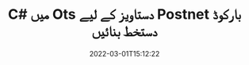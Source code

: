 ---
############################# Static ############################
layout: "auto-gen-signature"
date: 2022-03-01T15:12:22
draft: false
operation: Sign
signaturetype: Barcode
codetype: Postnet
fileformat: Ots
productName: .NET
lang: ur
productCode: net
otherformats: pdf doc docx docm dot dotm dotx odt ott rtf xls xlsx xlsm xlsb csv ods ots xltx xltm ppt pptx pps ppsx odp otp potx potm pptm ppsm png jpg bmp gif tiff svg webp wmf
breadcrumb: Put  Barcode signature on Ots for C#

############################# Head ############################
head_title: "C# میں Postnet بارکوڈ کے ساتھ eSign Ots دستاویز"
head_description: "Postnet بارکوڈ دستخط بنائیں اور کوڈ کی دو سطروں کا استعمال کرتے ہوئے .NET کے ساتھ Ots دستاویز پر رکھیں۔ مختلف فائل فارمیٹس پر دستخط کرنے کے لیے GroupDocs Document Signature API استعمال کریں۔"

############################# Header ############################
title: "C# میں Ots دستاویز کے لیے Postnet بارکوڈ دستخط بنائیں"
description: "اپنے Ots کاروباری دستاویزات پر Postnet بارکوڈ کے ساتھ دستخط کریں۔ دستخط کے اختیارات ترتیب دینے کے لیے کوڈ کی چند سطروں کے ساتھ بار کوڈ دستخط جلدی اور آسانی سے بنائیں۔"
bg_image: "https://cms.admin.containerize.com/templates/aspose/App_Themes/V3/images/bg/header1.png"
bg_overlay: false
button:
    enable: true

############################# SubMenu ############################
submenu:
    enable: true

    left:
        img_alt: "GroupDocs.Signature for .NET"
        image: "https://cms.admin.containerize.com/templates/groupdocs/images/product-logos/90x90-noborder/groupdocs-signature-net.png"
        product: "GroupDocs.Signature"
        platform: ".NET"



############################# About ############################
about:
    enable: true
    title: "GroupDocs.Signature for .NET بارکوڈ دستخط API کے بارے میں۔"
    content: |
        [GroupDocs.Signature for .NET](https://products.groupdocs.com/signature/net/) بارکوڈ کی اقسام جیسے UPCA, UPCE, EAN13, EAN14, Code39, Code39Extended, Code128, Codabar, Postnet, ISBN کا استعمال کرتے ہوئے ڈیجیٹل دستاویزات کے ای-سائننگ کا انتظام کرنے کے لیے ایک تیز اور آسان API ہے۔ ، ITF14 اور بہت سے دوسرے۔ صارفین آسانی سے مطلوبہ متن فراہم کرنے والے بارکوڈز بنا سکتے ہیں اور انہیں پی ڈی ایف، مائیکروسافٹ آفس ورڈز ڈاکومنٹس، مائیکروسافٹ آفس ایکسل ورک بک، ایم ایس پاورپوائنٹ پریزنٹیشنز، ایڈوب فوٹوشاپ فائلز اور مختلف امیج فارمیٹس پر لگا سکتے ہیں۔ دستاویزات میں رکھے گئے بارکوڈز کو اپ ڈیٹ، تلاش، تصدیق، حذف یا پیش نظارہ کیا جا سکتا ہے۔ مزید یہ کہ بارکوڈز کی تخصیص کی حمایت کی جاتی ہے۔
    

############################# Steps ############################
steps:
    enable: true
    title_left: "C# میں Barcode کے ساتھ Ots پر دستخط کرنے کے مراحل"
    content_left: |
        [GroupDocs.Signature for .NET](https://products.groupdocs.com/signature/net/) جلد اور آسانی سے Barcode دستخطوں کے ساتھ Ots دستاویزات پر دستخط کرنے کی صلاحیت فراہم کرتا ہے۔
        
        * دستخط کلاس کی ایک مثال بنائیں جو کہ Ots فائل کو پاتھ یا میموری اسٹریم کے طور پر دستخط کرنے کے لیے فراہم کرتی ہے۔
        * SignOptions کلاس کو فوری بنائیں اور تمام مطلوبہ ڈیٹا سیٹ کریں۔
        * Signature.Sign() طریقہ پاس کرنے کے آؤٹ پٹ Ots فائل یا میموری اسٹریم کو استعمال کریں

    title_right: " سسٹم کے تقاضے"
    content_right: |
        GroupDocs.Signature for .NET تمام بڑے پلیٹ فارمز اور آپریٹنگ سسٹمز پر تعاون یافتہ ہیں۔ ذیل کے کوڈ پر عمل کرنے سے پہلے، براہ کرم یقینی بنائیں کہ آپ کے سسٹم پر درج ذیل شرائط انسٹال ہیں۔

        * آپریٹنگ سسٹم: مائیکروسافٹ ونڈوز، لینکس، میک او ایس
        * ترقی کے ماحول: Microsoft Visual Studio, Xamarin, MonoDevelop
        * Frameworks: .NET Framework, .NET Standard, .NET Core, Mono
        * تازہ ترین GroupDocs.Signature for .NET حاصل کریں [Nuget](https://www.nuget.org/packages/groupdocs.signature) سے
         
    code: |
        ```csharp    
        
        // Set up input Ots file
        string filePath = "input.ots";
        // Set up output file
        string outputFilePath = "output.ots";

        // Instantiate Signature for input file
        using (var signature = new GroupDocs.Signature.Signature(filePath))
        {
                // create barcode option with predefined barcode text
                var options = new BarcodeSignOptions("BC12345678")
                {
                    // setup Barcode encoding type
                    EncodeType = BarcodeTypes.Postnet,

                    // set signature position
                    Left = 50,
                    Top = 50,
                    Width = 200,
                    Height = 50                                        
                };
                
                // sign Ots document
                SignResult result = signature.Sign(outputFilePath, options);
        }

        ```

############################# Demos ############################
demos:
    enable: true
    title: "Barcode لائیو ڈیمو کے ساتھ Ots دستاویزات پر دستخط کرنا"
    content: |
       [GroupDocs.Signature App](https://products.groupdocs.app/signature/family) ویب سائٹ پر جا کر ابھی مختلف دستخطوں کے ساتھ Ots فائل پر دستخط کریں۔ مفت آن لائن ڈیمو آپ کا منتظر ہے۔

        
############################# About Formats ############################
about_formats:
    enable: true
    format:
        # format loop
        - icon: "fas fa-barcode"
          title: "About Postnet Barcode"
          content: |
            POSTNET (پوسٹل نیومیرک انکوڈنگ تکنیک) ایک بارکوڈ علامت ہے جو ریاستہائے متحدہ کی پوسٹل سروس کے ذریعہ میل کو ڈائریکٹ کرنے میں مدد کے لئے استعمال کی جاتی ہے۔
          characterset: |
             عددی ہندسے (0-9)۔
          textcapacity: |
             11 حروف تک۔
          image: |
             iVBORw0KGgoAAAANSUhEUgAAACcAAAAjCAYAAAAXMhMjAAAAAXNSR0IArs4c6QAAAARnQU1BAACxjwv8YQUAAAAJcEhZcwAADsMAAA7DAcdvqGQAAACeSURBVFhH7c7BCkMxEELR/P9Pp1LoRrCXpi4Cbw5kIRKZtS82x52a407Ncae+HrfWer8Pyr+i/3NcQv/nuIT+z3EJ/X/Ocf9mlxuhsXZ2uREaa2eXG6Gxdna5ERprZ5cbobF2drkRGmtnlxuhsXZ2uREaa2eXG6Gxdna5ERprZ5cbobF2drkRGmtnlxuhsXZ2ubnAHHdqjjt18XF7vwDevzbHqsQWPwAAAABJRU5ErkJggg==

          link: ""

############################# More Formats ############################
more_formats:
    enable: true
    title: "C# کے لیے دیگر تعاون یافتہ Barcode دستخط"
    content: |
        "آپ دستخط کی دیگر اقسام کے ساتھ بھی Ots پر دستخط کر سکتے ہیں۔ براہ کرم نیچے دی گئی فہرست دیکھیں۔"
    format: 
        
       
back_to_top:
    enable: true
---
